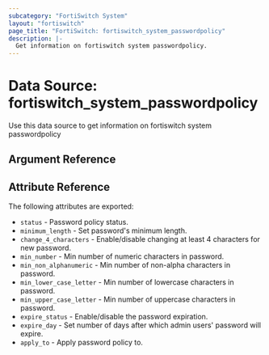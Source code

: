 ```yaml
---
subcategory: "FortiSwitch System"
layout: "fortiswitch"
page_title: "FortiSwitch: fortiswitch_system_passwordpolicy"
description: |-
  Get information on fortiswitch system passwordpolicy.
---
```


# Data Source: fortiswitch_system_passwordpolicy
Use this data source to get information on fortiswitch system passwordpolicy

## Argument Reference



## Attribute Reference

The following attributes are exported:

* `status` - Password policy status.
* `minimum_length` - Set password's minimum length.
* `change_4_characters` - Enable/disable changing at least 4 characters for new password.
* `min_number` - Min number of numeric characters in password.
* `min_non_alphanumeric` - Min number of non-alpha characters in password.
* `min_lower_case_letter` - Min number of lowercase characters in password.
* `min_upper_case_letter` - Min number of uppercase characters in password.
* `expire_status` - Enable/disable the password expiration.
* `expire_day` - Set number of days after which admin users' password will expire.
* `apply_to` - Apply password policy to.

